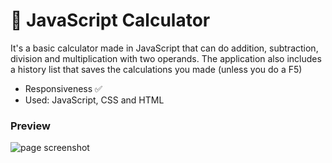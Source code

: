 # 🧮 JavaScript Calculator

It's a basic calculator made in JavaScript that can do addition, subtraction, division and multiplication with two operands. The application also includes a history list that saves the calculations you made (unless you do a F5)

- Responsiveness ✅
- Used: JavaScript, CSS and HTML

### Preview
![page screenshot](https://i.imgur.com/adFybH1.png)
